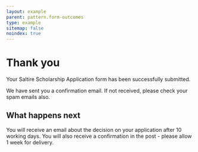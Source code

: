 ```yaml
---
layout: example
parent: pattern.form-outcomes
type: example
sitemap: false
noindex: true
---
```

<div class="ds_notification-panel ds_notification-panel--success">
    <h1 class="ds_notification-panel__title">Thank you</h1>
    <div class="ds_notification-panel__content"><p>Your Saltire Scholarship Application form has been successfully submitted.</p></div>
</div>

<p>We have sent you a confirmation email. If not received, please check your spam emails also.</p>

<h2>What happens next</h2>

<p>You will receive an email about the decision on your application after 10 working days. You will also receive a confirmation in the post - please allow 1 week for delivery.</p>
